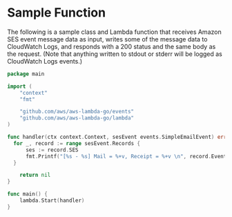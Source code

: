 
# Sample Function

The following is a sample class and Lambda function that receives Amazon SES event message data as input, writes some of the message data to CloudWatch Logs, and responds with a 200 status and the same body as the request. (Note that anything written to stdout or stderr will be logged as CloudWatch Logs events.)

```go
package main

import (
	"context"
	"fmt"

	"github.com/aws/aws-lambda-go/events"
	"github.com/aws/aws-lambda-go/lambda"
)

func handler(ctx context.Context, sesEvent events.SimpleEmailEvent) error {
  for _, record := range sesEvent.Records {
      ses := record.SES
      fmt.Printf("[%s - %s] Mail = %+v, Receipt = %+v \n", record.EventVersion, record.EventSource, ses.Mail, ses.Receipt)
  }

	return nil
}

func main() {
	lambda.Start(handler)
}

```
